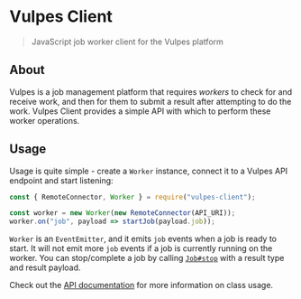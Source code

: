 # Vulpes Client
> JavaScript job worker client for the Vulpes platform

## About

Vulpes is a job management platform that requires _workers_ to check for and receive work, and then for them to submit a result after attempting to do the work. Vulpes Client provides a simple API with which to perform these worker operations.


## Usage

Usage is quite simple - create a `Worker` instance, connect it to a Vulpes API endpoint and start listening:

```javascript
const { RemoteConnector, Worker } = require("vulpes-client");

const worker = new Worker(new RemoteConnector(API_URI));
worker.on("job", payload => startJob(payload.job));
```

`Worker` is an `EventEmitter`, and it emits `job` events when a job is ready to start. It will not emit more `job` events if a job is currently running on the worker. You can stop/complete a job by calling [`Job#stop`](https://github.com/Kiosked/vulpes-client/blob/master/API.md#Job+stop) with a result type and result payload.

Check out the [API documentation](API.md) for more information on class usage.
